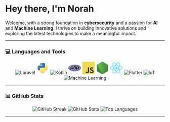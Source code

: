 # Hey there, I'm Norah

Welcome, with a strong foundation in **cybersecurity** and a passion for **AI** and **Machine Learning**. I thrive on building innovative solutions and exploring the latest technologies to make a meaningful impact.

---

### 💻 Languages and Tools
<p align="center">
  <img src="https://cdn.worldvectorlogo.com/logos/laravel-2.svg" alt="Laravel" width="40" height="40"/>
  <img src="https://raw.githubusercontent.com/devicons/devicon/master/icons/python/python-original.svg" alt="Python" width="40" height="40"/>
  <img src="https://upload.wikimedia.org/wikipedia/commons/7/74/Kotlin_Icon.png" alt="Kotlin" width="40" height="40"/>
  <img src="https://raw.githubusercontent.com/devicons/devicon/master/icons/php/php-original.svg" alt="PHP" width="40" height="40"/>
  <img src="https://raw.githubusercontent.com/devicons/devicon/master/icons/javascript/javascript-original.svg" alt="JavaScript" width="40" height="40"/>
  <img src="https://raw.githubusercontent.com/devicons/devicon/master/icons/nodejs/nodejs-original.svg" alt="Node.js" width="40" height="40"/>
  <img src="https://raw.githubusercontent.com/devicons/devicon/master/icons/react/react-original.svg" alt="React" width="40" height="40"/>
  <img src="https://upload.wikimedia.org/wikipedia/commons/1/1f/Flutter_logo_2021.svg" alt="Flutter" width="40" height="40"/>
  <img src="https://upload.wikimedia.org/wikipedia/commons/2/23/IoT_Logo.svg" alt="IoT" width="40" height="40"/>
  <img src="https://upload.wikimedia.org/wikipedia/commons/6/6b/Artificial_Intelligence_Icon.svg" alt="Machine Learning" width="40" height="40"/>
</p>

---

### 📊 GitHub Stats

<div align="center">
  <img src="https://github-readme-streak-stats.herokuapp.com/?user=Norah-G&theme=radical" alt="GitHub Streak" />
  <img src="https://github-readme-stats.vercel.app/api?username=Norah-G&show_icons=true&theme=radical" alt="GitHub Stats" />
  <img src="https://github-readme-stats.vercel.app/api/top-langs/?username=Norah-G&layout=compact&theme=radical" alt="Top Languages" />
</div>

---
